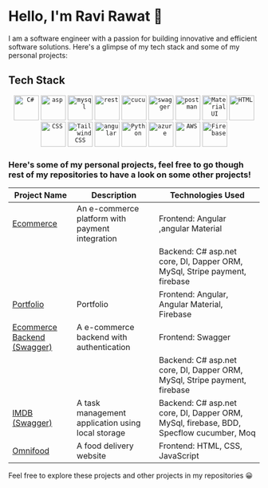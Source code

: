 # Hello, I'm Ravi Rawat 👋

I am a software engineer with a passion for building innovative and efficient software solutions. Here's a glimpse of my tech stack and some of my personal projects:

## Tech Stack
<div align="center">
	<code><img width="50" src="https://user-images.githubusercontent.com/25181517/121405384-444d7300-c95d-11eb-959f-913020d3bf90.png" alt="C#" title="C#"/></code>
	<code><img width="50" src="https://user-images.githubusercontent.com/25181517/121405754-b4f48f80-c95d-11eb-8893-fc325bde617f.png" alt="asp" title="asp"/></code>
	<code><img width="50" src="https://github.com/marwin1991/profile-technology-icons/assets/19180175/3b371807-db7c-45b4-8720-c0cfc901680a" alt="mysql" title="mysql"/></code>
 	<code><img width="50" src="https://user-images.githubusercontent.com/25181517/192107858-fe19f043-c502-4009-8c47-476fc89718ad.png" alt="rest" title="rest"/></code>
 	<code><img width="50" src="https://user-images.githubusercontent.com/25181517/184117353-4b437677-c4bb-4f4c-b448-af4920576732.png" alt="cucu" title="cuc"/></code>
  <code><img width="50" src="https://user-images.githubusercontent.com/25181517/186711335-a3729606-5a78-4496-9a36-06efcc74f800.png" alt="swagger" title="swagger"/></code>
  <code><img width="50" src="https://user-images.githubusercontent.com/25181517/192109061-e138ca71-337c-4019-8d42-4792fdaa7128.png" alt="postman" title="postman"/></code>
	<code><img width="50" src="https://user-images.githubusercontent.com/25181517/189716630-fe6c084c-6c66-43af-aa49-64c8aea4a5c2.png" alt="Material UI" title="Material UI"/></code>
	<code><img width="50" src="https://user-images.githubusercontent.com/25181517/192158954-f88b5814-d510-4564-b285-dff7d6400dad.png" alt="HTML" title="HTML"/></code>
	<code><img width="50" src="https://user-images.githubusercontent.com/25181517/183898674-75a4a1b1-f960-4ea9-abcb-637170a00a75.png" alt="CSS" title="CSS"/></code>
	<code><img width="50" src="https://user-images.githubusercontent.com/25181517/202896760-337261ed-ee92-4979-84c4-d4b829c7355d.png" alt="Tailwind CSS" title="Tailwind CSS"/></code>
	<code><img width="50" src="https://user-images.githubusercontent.com/25181517/183890595-779a7e64-3f43-4634-bad2-eceef4e80268.png" alt="angular" title="angular"/></code>
	<code><img width="50" src="https://user-images.githubusercontent.com/25181517/183423507-c056a6f9-1ba8-4312-a350-19bcbc5a8697.png" alt="Python" title="Python"/></code>
	<code><img width="50" src="https://user-images.githubusercontent.com/25181517/183911544-95ad6ba7-09bf-4040-ac44-0adafedb9616.png" alt="azure" title="azure"/></code>
	<code><img width="50" src="https://user-images.githubusercontent.com/25181517/183896132-54262f2e-6d98-41e3-8888-e40ab5a17326.png" alt="AWS" title="AWS"/></code>
	<code><img width="50" src="https://user-images.githubusercontent.com/25181517/189716855-2c69ca7a-5149-4647-936d-780610911353.png" alt="Firebase" title="Firebase"/></code>
</div>

### Here's some of my personal projects, feel free to go though rest of my repositories to have a look on some other projects!

| Project Name   | Description                                             | Technologies Used                                    |
|----------------|---------------------------------------------------------|------------------------------------------------------|
| [Ecommerce](http://ecommerce-prod-ravi.s3-website-us-east-1.amazonaws.com)      | An e-commerce platform with payment integration         | Frontend: Angular ,angular Material               |
|                |                                                         | Backend: C# asp.net core, DI, Dapper ORM, MySql, Stripe payment, firebase           |
| [Portfolio](https://ravirawat0-cyber.github.io/Portfolio/about)| Portfolio       | Frontend: Angular, Angular Material, Firebase                           |
| [Ecommerce Backend (Swagger)](http://ecommercerv.azurewebsites.net/swagger/index.html)    | A e-commerce backend with authentication                                     | Frontend: Swagger                |
|                |                                                         | Backend: C# asp.net core, DI, Dapper ORM, MySql, Stripe payment, firebase           |
| [IMDB (Swagger)](http://www.imdb.somee.com/swagger/index.html)| A task management application using local storage        | Backend: C# asp.net core, DI, Dapper ORM, MySql, firebase, BDD, Specflow cucumber, Moq                           |
| [Omnifood](https://omnifoodrv.netlify.app)      | A food delivery website                                 | Frontend: HTML, CSS, JavaScript                     |


Feel free to explore these projects and other projects in my repositories 😀
